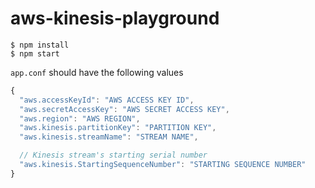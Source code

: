 
# aws-kinesis-playground

```
$ npm install
$ npm start
```

`app.conf` should have the following values

```javascript
{
  "aws.accessKeyId": "AWS ACCESS KEY ID",
  "aws.secretAccessKey": "AWS SECRET ACCESS KEY",
  "aws.region": "AWS REGION",
  "aws.kinesis.partitionKey": "PARTITION KEY",
  "aws.kinesis.streamName": "STREAM NAME",

  // Kinesis stream's starting serial number
  "aws.kinesis.StartingSequenceNumber": "STARTING SEQUENCE NUMBER"
}
```
